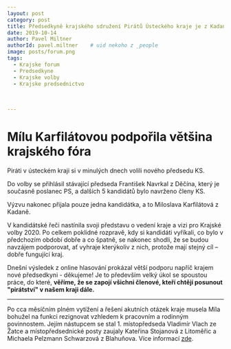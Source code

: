 ```yaml
---
layout: post
category: post
title: Předsedkyně krajského sdružení Pirátů Ústeckého kraje je z Kadaně   
date: 2019-10-14
author: Pavel Miltner
authorId: pavel.miltner    # uid nekoho z _people
image: posts/forum.png
tags:
  - Krajske forum
  - Predsedkyne
  - Krajske volby
  - Krajske predsednictvo
  
  
  
---
```


# Mílu Karfilátovou podpořila většina krajského fóra 


Piráti v ústeckém kraji si v minulých dnech volili nového předsedu KS. 

Do volby se přihlásil stávající předseda František Navrkal z Děčína, který je současně poslanec PS, a dalších 5 kandidátů bylo navrženo členy KS. 

Výzvu nakonec přijala pouze jedna kandidátka, a to Miloslava Karfilátová z Kadaně. 

V kandidátské řeči nastínila svoji představu o vedení kraje a vizi pro Krajské volby 2020. 
Po celkem poklidné rozpravě, kdy si kandidáti vyříkali, co bylo v předchozím období dobře a co špatně, se nakonec shodli, 
že se budou navzájem podporovat, ať vyhraje kterýkoliv z nich, protože mají stejný cíl – dobře fungující kraj. 

Dnešní výsledek z online hlasování prokázal větší podporu napříč krajem nové předsedkyni - děkujeme!
Je to především velký úkol se spoustou práce, do které, **věříme, že se zapojí všichni členové, kteří chtějí posunout "pirátství" v našem kraji dále.**  

------------------
Po cca měsíčním plném vytížení a řešení akutních otázek kraje musela Míla bohužel na funkci rezignovat vzhledem k pracovním a rodinným povinnostem. Jejím nástupcem se stal 1. místopředseda Vladimír Vlach ze Žatce a místopředsednické posty zaujaly Kateřina Stojanová z Litoměřic a Michaela Pelzmann Schwarzová z Blahuňova.
Více informací [zde](https://www.facebook.com/piratskelisty/posts/2660154744077802).

